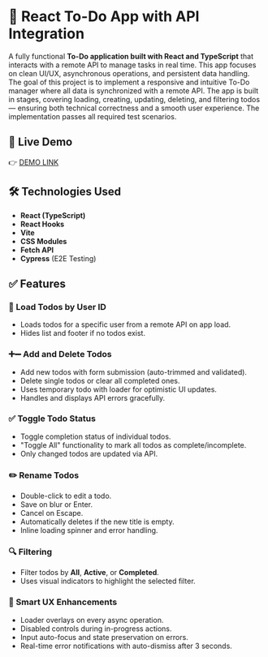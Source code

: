 # 📝 React To-Do App with API Integration

A fully functional **To-Do application built with React and TypeScript** that interacts with a remote API to manage tasks in real time. This app focuses on clean UI/UX, asynchronous operations, and persistent data handling.
The goal of this project is to implement a responsive and intuitive To-Do manager where all data is synchronized with a remote API. The app is built in stages, covering loading, creating, updating, deleting, and filtering todos — ensuring both technical correctness and a smooth user experience.
The implementation passes all required test scenarios.

## 🚀 Live Demo
👉 [DEMO LINK](https://olhakostovetska.github.io/To-Do-App/)

## 🛠️ Technologies Used

- **React (TypeScript)**
- **React Hooks**
- **Vite**
- **CSS Modules**
- **Fetch API**
- **Cypress** (E2E Testing)

## ✅ Features

### 🔄 Load Todos by User ID
- Loads todos for a specific user from a remote API on app load.
- Hides list and footer if no todos exist.

### ➕➖ Add and Delete Todos
- Add new todos with form submission (auto-trimmed and validated).
- Delete single todos or clear all completed ones.
- Uses temporary todo with loader for optimistic UI updates.
- Handles and displays API errors gracefully.

### ✅ Toggle Todo Status
- Toggle completion status of individual todos.
- "Toggle All" functionality to mark all todos as complete/incomplete.
- Only changed todos are updated via API.

### ✏️ Rename Todos
- Double-click to edit a todo.
- Save on blur or Enter.
- Cancel on Escape.
- Automatically deletes if the new title is empty.
- Inline loading spinner and error handling.

### 🔍 Filtering
- Filter todos by **All**, **Active**, or **Completed**.
- Uses visual indicators to highlight the selected filter.

### 🧠 Smart UX Enhancements
- Loader overlays on every async operation.
- Disabled controls during in-progress actions.
- Input auto-focus and state preservation on errors.
- Real-time error notifications with auto-dismiss after 3 seconds.
